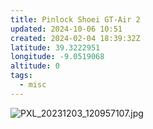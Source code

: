 ```yaml
---
title: Pinlock Shoei GT-Air 2
updated: 2024-10-06 10:51
created: 2024-02-04 18:39:32Z
latitude: 39.3222951
longitude: -9.0519068
altitude: 0
tags:
  - misc
---
```


![PXL_20231203_120957107.jpg](../../_resources/PXL_20231203_120957107.jpg)